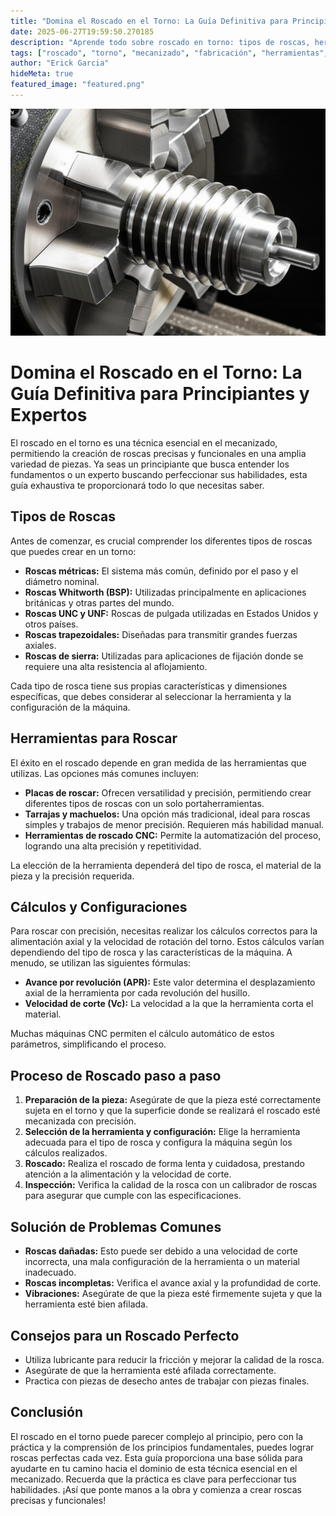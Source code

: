 ```yaml
---
title: "Domina el Roscado en el Torno: La Guía Definitiva para Principiantes y Expertos"
date: 2025-06-27T19:59:50.270185
description: "Aprende todo sobre roscado en torno: tipos de roscas, herramientas, cálculos, configuraciones de máquina y solución de problemas.  Desde principiante a experto, esta guía te proporciona los conocimientos y técnicas para lograr roscas perfectas cada vez. ¡Mejora tu precisión y eficiencia!"
tags: ["roscado", "torno", "mecanizado", "fabricación", "herramientas", "maquinaria", "tutorial", "guía", "CNC", "manual"]
author: "Erick Garcia"
hideMeta: true
featured_image: "featured.png"
---
```


![Domina el Roscado en el Torno: La Guía Definitiva para Principiantes y Expertos](featured.png)

# Domina el Roscado en el Torno: La Guía Definitiva para Principiantes y Expertos

El roscado en el torno es una técnica esencial en el mecanizado, permitiendo la creación de roscas precisas y funcionales en una amplia variedad de piezas.  Ya seas un principiante que busca entender los fundamentos o un experto buscando perfeccionar sus habilidades, esta guía exhaustiva te proporcionará todo lo que necesitas saber.

## Tipos de Roscas

Antes de comenzar, es crucial comprender los diferentes tipos de roscas que puedes crear en un torno:

* **Roscas métricas:**  El sistema más común, definido por el paso y el diámetro nominal.
* **Roscas Whitworth (BSP):** Utilizadas principalmente en aplicaciones británicas y otras partes del mundo.
* **Roscas UNC y UNF:** Roscas de pulgada utilizadas en Estados Unidos y otros países.
* **Roscas trapezoidales:** Diseñadas para transmitir grandes fuerzas axiales.
* **Roscas de sierra:** Utilizadas para aplicaciones de fijación donde se requiere una alta resistencia al aflojamiento.

Cada tipo de rosca tiene sus propias características y dimensiones específicas, que debes considerar al seleccionar la herramienta y la configuración de la máquina.

## Herramientas para Roscar

El éxito en el roscado depende en gran medida de las herramientas que utilizas.  Las opciones más comunes incluyen:

* **Placas de roscar:**  Ofrecen versatilidad y precisión, permitiendo crear diferentes tipos de roscas con un solo portaherramientas.
* **Tarrajas y machuelos:**  Una opción más tradicional, ideal para roscas simples y trabajos de menor precisión.  Requieren más habilidad manual.
* **Herramientas de roscado CNC:**  Permite la automatización del proceso, logrando una alta precisión y repetitividad.

La elección de la herramienta dependerá del tipo de rosca, el material de la pieza y la precisión requerida.

## Cálculos y Configuraciones

Para roscar con precisión, necesitas realizar los cálculos correctos para la alimentación axial y la velocidad de rotación del torno.  Estos cálculos varían dependiendo del tipo de rosca y las características de la máquina.  A menudo, se utilizan las siguientes fórmulas:

* **Avance por revolución (APR):**  Este valor determina el desplazamiento axial de la herramienta por cada revolución del husillo.
* **Velocidad de corte (Vc):**  La velocidad a la que la herramienta corta el material.

Muchas máquinas CNC permiten el cálculo automático de estos parámetros, simplificando el proceso.

## Proceso de Roscado paso a paso

1. **Preparación de la pieza:** Asegúrate de que la pieza esté correctamente sujeta en el torno y que la superficie donde se realizará el roscado esté mecanizada con precisión.
2. **Selección de la herramienta y configuración:**  Elige la herramienta adecuada para el tipo de rosca y configura la máquina según los cálculos realizados.
3. **Roscado:** Realiza el roscado de forma lenta y cuidadosa, prestando atención a la alimentación y la velocidad de corte.
4. **Inspección:**  Verifica la calidad de la rosca con un calibrador de roscas para asegurar que cumple con las especificaciones.

## Solución de Problemas Comunes

* **Roscas dañadas:**  Esto puede ser debido a una velocidad de corte incorrecta, una mala configuración de la herramienta o un material inadecuado.
* **Roscas incompletas:**  Verifica el avance axial y la profundidad de corte.
* **Vibraciones:**  Asegúrate de que la pieza esté firmemente sujeta y que la herramienta esté bien afilada.

## Consejos para un Roscado Perfecto

* Utiliza lubricante para reducir la fricción y mejorar la calidad de la rosca.
* Asegúrate de que la herramienta esté afilada correctamente.
* Practica con piezas de desecho antes de trabajar con piezas finales.

## Conclusión

El roscado en el torno puede parecer complejo al principio, pero con la práctica y la comprensión de los principios fundamentales, puedes lograr roscas perfectas cada vez. Esta guía proporciona una base sólida para ayudarte en tu camino hacia el dominio de esta técnica esencial en el mecanizado.  Recuerda que la práctica es clave para perfeccionar tus habilidades. ¡Así que ponte manos a la obra y comienza a crear roscas precisas y funcionales!